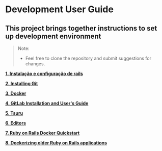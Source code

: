 # Development User Guide

## This project brings together instructions to set up development environment

> Note:
> * Feel free to clone the repository and submit suggestions for changes.

**[1. Instalação e configuração de rails](Instalacao_configuracao_rails.md)**

**[2. Installing Git](Git.md)**

**[3. Docker](docker/Docker.md)**

**[4. GitLab Installation and User's Guide](Gitlab.md)**

**[5. Tsuru](tsuru/Tsuru.md)**

**[6. Editors](Editors.md)**

**[7. Ruby on Rails Docker Quickstart](ruby_on_rails_docker_quickstart.md)**

**[8. Dockerizing older Ruby on Rails applications](dockerizing_older_ruby_on_rails_applications.md)**